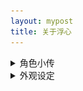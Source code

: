 ```yaml
---
layout: mypost
title: 关于浮心
---
```



<details> <summary>角色小传</summary>

<b>设定</b>：缺乏睡眠的少女，通过随身听里的奇异音乐让自己保持精神。  
<br>
<b>爱好</b>：未解之谜、边缘科学  
<br>
<b>专长</b>：资料搜集、单片机设计  
<br>   
<b>代表物</b>：经特殊技术改造的索尼MW-MS70D网络随身听，其中播放的音乐似乎有助于集中注意力。 

</details>

<details> <summary>外观设定</summary>

<img src="/characters/fuxin-1.png" alt="外观设定">

</details>
